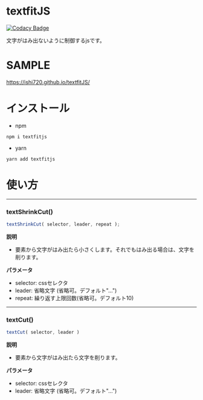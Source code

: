 # textfitJS

[![Codacy Badge](https://app.codacy.com/project/badge/Grade/b8b076a76cae4b24baeb40f4ed6ed438)](https://app.codacy.com/gh/ishi720/textfitJS/dashboard?utm_source=gh&utm_medium=referral&utm_content=&utm_campaign=Badge_grade)

文字がはみ出ないように制御するjsです。

# SAMPLE

https://ishi720.github.io/textfitJS/

# インストール

- npm

```
npm i textfitjs
```

- yarn

```
yarn add textfitjs
```

# 使い方

-----------

### textShrinkCut()

```js
textShrinkCut( selector, leader, repeat );
```

**説明**

- 要素から文字がはみ出たら小さくします。それでもはみ出る場合は、文字を削ります。

**パラメータ**

- selector: cssセレクタ
- leader: 省略文字 (省略可。デフォルト"…")
- repeat: 繰り返す上限回数(省略可。デフォルト10)


-----------

### textCut()

```js
textCut( selector, leader )
```

**説明**

- 要素から文字がはみ出たら文字を削ります。

**パラメータ**

- selector: cssセレクタ
- leader: 省略文字 (省略可。デフォルト"…")

